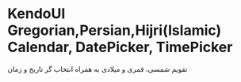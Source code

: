 # KendoUI Gregorian,Persian,Hijri(Islamic) Calendar, DatePicker, TimePicker
تقویم شمسی، قمری و میلادی به همراه انتخاب گر تاریخ و زمان


